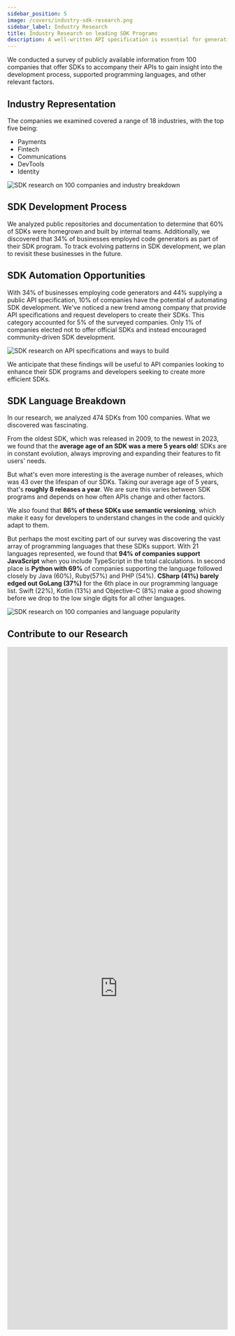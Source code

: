 ```yaml
---
sidebar_position: 5
image: /covers/industry-sdk-research.png
sidebar_label: Industry Research
title: Industry Research on leading SDK Programs
description: A well-written API specification is essential for generating accurate and reliable SDK code. Here are some tips to help you write a clean, understandable, and maintainable specification.
---
```


We conducted a survey of publicly available information from 100 companies that offer SDKs to accompany their APIs to gain insight into the development process, supported programming languages, and other relevant factors.

## Industry Representation
The companies we examined covered a range of 18 industries, with the top five being:

* Payments
* Fintech
* Communications
* DevTools
* Identity


![SDK research on 100 companies and industry breakdown](/img/research-companies-industries.png)

## SDK Development Process
We analyzed public repositories and documentation to determine that 60% of SDKs were homegrown and built by internal teams. Additionally, we discovered that 34% of businesses employed code generators as part of their SDK program. To track evolving patterns in SDK development, we plan to revisit these businesses in the future.

## SDK Automation Opportunities
With 34% of businesses employing code generators and 44% supplying a public API specification, 10% of companies have the potential of automating SDK development. We've noticed a new trend among company that provide API specifications and request developers to create their SDKs. This category accounted for 5% of the surveyed companies. Only 1% of companies elected not to offer official SDKs and instead encouraged community-driven SDK development.

![SDK research on API specifications and ways to build](/img/research-api-spec-ways-to-build.png)

 We anticipate that these findings will be useful to API companies  looking to enhance their SDK programs and developers seeking to create more efficient SDKs.

## SDK Language Breakdown

In our research, we analyzed 474 SDKs from 100 companies. What we discovered was fascinating.

From the oldest SDK, which was released in 2009, to the newest in 2023, we found that the **average age of an SDK was a mere 5 years old**! SDKs are in constant evolution, always improving and expanding their features to fit users' needs.

But what's even more interesting is the average number of releases, which was 43 over the lifespan of our SDKs. Taking our average age of 5 years, that's **roughly 8 releases a year**. We are sure this varies between SDK programs and depends on how often APIs change and other factors.

We also found that **86% of these SDKs use semantic versioning**, which make it easy for developers to understand changes in the code and quickly adapt to them.

But perhaps the most exciting part of our survey was discovering the vast array of programming languages that these SDKs support. With 21 languages represented, we found that **94% of companies support JavaScript** when you include TypeScript in the total calculations. In second place is **Python with 69%** of companies supporting the language followed closely by Java (60%), Ruby(57%) and PHP (54%).  **CSharp (41%) barely edged out GoLang (37%)** for the 6th place in our programming language list.  Swift (22%), Kotlin (13%) and Objective-C (8%) make a good showing before we drop to the low single digits for all other languages.

![SDK research on 100 companies and language popularity](/img/research-language-popularity-2.png)

## Contribute to our Research

<iframe class="airtable-embed airtable-dynamic-height" src="https://airtable.com/embed/shrR4ST0SRdR1cYiO?backgroundColor=blue" frameborder="0" onmousewheel="" width="100%" height="1562"></iframe>